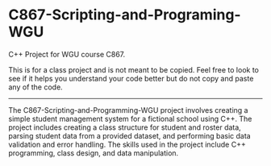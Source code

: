 # C867-Scripting-and-Programing-WGU

C++ Project for WGU course C867. 

This is for a class project and is not meant to be copied. Feel free to look to see if it helps you understand your code better but do not copy and paste any of the code. 

***

The C867-Scripting-and-Programming-WGU project involves creating a simple student management system for a fictional school using C++. The project includes creating a class structure for student and roster data, parsing student data from a provided dataset, and performing basic data validation and error handling. The skills used in the project include C++ programming, class design, and data manipulation.



